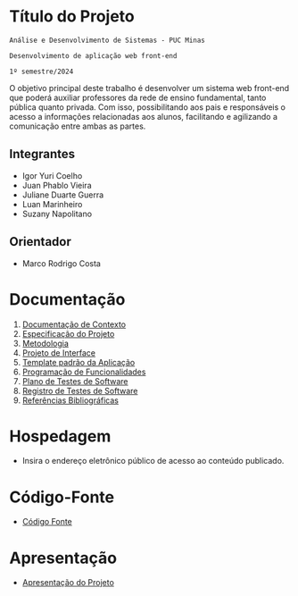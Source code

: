# Título do Projeto

`Análise e Desenvolvimento de Sistemas - PUC Minas`

`Desenvolvimento de aplicação web front-end`

`1º semestre/2024`

O objetivo principal deste trabalho é desenvolver um sistema web front-end que poderá auxiliar professores da rede de ensino fundamental, tanto pública quanto privada. Com isso, possibilitando aos pais e responsáveis o acesso a informações relacionadas aos alunos, facilitando e agilizando a comunicação entre ambas as partes. 

## Integrantes

* Igor Yuri Coelho
* Juan Phablo Vieira
* Juliane Duarte Guerra
* Luan Marinheiro
* Suzany Napolitano


## Orientador

* Marco Rodrigo Costa

# Documentação

<ol>
<li><a href="documentos/01-Documentação de Contexto.md"> Documentação de Contexto</a></li>
<li><a href="documentos/02-Especificação do Projeto.md"> Especificação do Projeto</a></li>
<li><a href="documentos/03-Metodologia.md"> Metodologia</a></li>
<li><a href="documentos/04-Projeto de Interface.md"> Projeto de Interface</a></li>
<li><a href="documentos/05-Template padrão da Aplicação.md"> Template padrão da Aplicação</a></li>
<li><a href="documentos/06-Programação de Funcionalidades.md"> Programação de Funcionalidades</a></li>
<li><a href="documentos/07-Plano de Testes de Software.md"> Plano de Testes de Software</a></li>
<li><a href="documentos/08-Registro de Testes de Software.md"> Registro de Testes de Software</a></li>
<li><a href="documentos/09-Referências.md"> Referências Bibliográficas</a></li>
</ol>

# Hospedagem

* Insira o endereço eletrônico público de acesso ao conteúdo publicado. 

# Código-Fonte

* <a href="codigo-fonte/README.md">Código Fonte</a>

# Apresentação

* <a href="apresentacao/README.md">Apresentação do Projeto</a>
